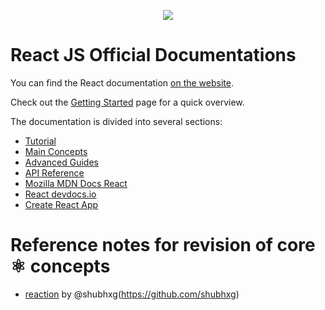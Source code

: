 <p align="center">
    <img src= "https://miro.medium.com/v2/resize:fit:828/format:webp/1*a-HMmQFQNC76zCZBZfFgJg.gif"/> 
</p>

# React JS Official Documentations

You can find the React documentation [on the website](https://react.dev/).  

Check out the [Getting Started](https://react.dev/learn) page for a quick overview.

The documentation is divided into several sections:

* [Tutorial](https://reactjs.org/tutorial/tutorial.html)
* [Main Concepts](https://reactjs.org/docs/hello-world.html)
* [Advanced Guides](https://reactjs.org/docs/jsx-in-depth.html)
* [API Reference](https://reactjs.org/docs/react-api.html)
* [Mozilla MDN Docs React](https://developer.mozilla.org/en-US/docs/Learn/Tools_and_testing/Client-side_JavaScript_frameworks/React_getting_started)
* [React devdocs.io](https://devdocs.io/react/)
* [ Create React App](https://create-react-app.dev/)

# Reference notes for revision of core ⚛️ concepts
* [reaction](https://github.com/shubhxg/reaction) by @shubhxg(https://github.com/shubhxg)
  

  
